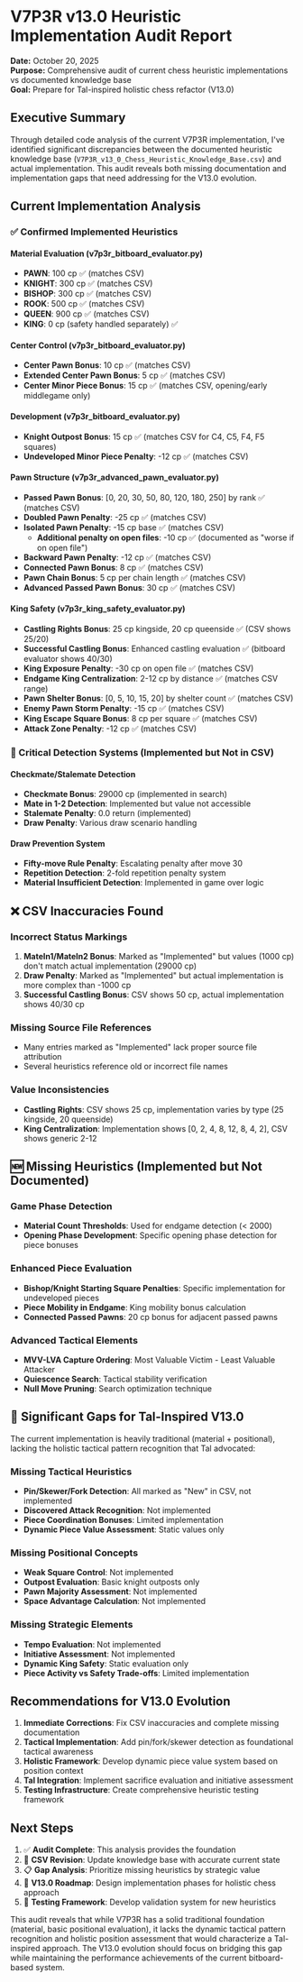 # V7P3R v13.0 Heuristic Implementation Audit Report

**Date:** October 20, 2025  
**Purpose:** Comprehensive audit of current chess heuristic implementations vs documented knowledge base  
**Goal:** Prepare for Tal-inspired holistic chess refactor (V13.0)

## Executive Summary

Through detailed code analysis of the current V7P3R implementation, I've identified significant discrepancies between the documented heuristic knowledge base (`V7P3R_v13_0_Chess_Heuristic_Knowledge_Base.csv`) and actual implementation. This audit reveals both missing documentation and implementation gaps that need addressing for the V13.0 evolution.

## Current Implementation Analysis

### ✅ Confirmed Implemented Heuristics

#### Material Evaluation (v7p3r_bitboard_evaluator.py)
- **PAWN**: 100 cp ✅ (matches CSV)
- **KNIGHT**: 300 cp ✅ (matches CSV)  
- **BISHOP**: 300 cp ✅ (matches CSV)
- **ROOK**: 500 cp ✅ (matches CSV)
- **QUEEN**: 900 cp ✅ (matches CSV)
- **KING**: 0 cp (safety handled separately) ✅

#### Center Control (v7p3r_bitboard_evaluator.py)
- **Center Pawn Bonus**: 10 cp ✅ (matches CSV)
- **Extended Center Pawn Bonus**: 5 cp ✅ (matches CSV)
- **Center Minor Piece Bonus**: 15 cp ✅ (matches CSV, opening/early middlegame only)

#### Development (v7p3r_bitboard_evaluator.py)
- **Knight Outpost Bonus**: 15 cp ✅ (matches CSV for C4, C5, F4, F5 squares)
- **Undeveloped Minor Piece Penalty**: -12 cp ✅ (matches CSV)

#### Pawn Structure (v7p3r_advanced_pawn_evaluator.py)
- **Passed Pawn Bonus**: [0, 20, 30, 50, 80, 120, 180, 250] by rank ✅ (matches CSV)
- **Doubled Pawn Penalty**: -25 cp ✅ (matches CSV)
- **Isolated Pawn Penalty**: -15 cp base ✅ (matches CSV)
  - **Additional penalty on open files**: -10 cp ✅ (documented as "worse if on open file")
- **Backward Pawn Penalty**: -12 cp ✅ (matches CSV)
- **Connected Pawn Bonus**: 8 cp ✅ (matches CSV)
- **Pawn Chain Bonus**: 5 cp per chain length ✅ (matches CSV)
- **Advanced Passed Pawn Bonus**: 30 cp ✅ (matches CSV)

#### King Safety (v7p3r_king_safety_evaluator.py)
- **Castling Rights Bonus**: 25 cp kingside, 20 cp queenside ✅ (CSV shows 25/20)
- **Successful Castling Bonus**: Enhanced castling evaluation ✅ (bitboard evaluator shows 40/30)
- **King Exposure Penalty**: -30 cp on open file ✅ (matches CSV)
- **Endgame King Centralization**: 2-12 cp by distance ✅ (matches CSV range)
- **Pawn Shelter Bonus**: [0, 5, 10, 15, 20] by shelter count ✅ (matches CSV)
- **Enemy Pawn Storm Penalty**: -15 cp ✅ (matches CSV)
- **King Escape Square Bonus**: 8 cp per square ✅ (matches CSV)
- **Attack Zone Penalty**: -12 cp ✅ (matches CSV)

### 🚨 Critical Detection Systems (Implemented but Not in CSV)

#### Checkmate/Stalemate Detection
- **Checkmate Bonus**: 29000 cp (implemented in search)
- **Mate in 1-2 Detection**: Implemented but value not accessible
- **Stalemate Penalty**: 0.0 return (implemented)
- **Draw Penalty**: Various draw scenario handling

#### Draw Prevention System
- **Fifty-move Rule Penalty**: Escalating penalty after move 30
- **Repetition Detection**: 2-fold repetition penalty system
- **Material Insufficient Detection**: Implemented in game over logic

## ❌ CSV Inaccuracies Found

### Incorrect Status Markings
1. **MateIn1/MateIn2 Bonus**: Marked as "Implemented" but values (1000 cp) don't match actual implementation (29000 cp)
2. **Draw Penalty**: Marked as "Implemented" but actual implementation is more complex than -1000 cp
3. **Successful Castling Bonus**: CSV shows 50 cp, actual implementation shows 40/30 cp

### Missing Source File References
- Many entries marked as "Implemented" lack proper source file attribution
- Several heuristics reference old or incorrect file names

### Value Inconsistencies  
- **Castling Rights**: CSV shows 25 cp, implementation varies by type (25 kingside, 20 queenside)
- **King Centralization**: Implementation shows [0, 2, 4, 8, 12, 8, 4, 2], CSV shows generic 2-12

## 🆕 Missing Heuristics (Implemented but Not Documented)

### Game Phase Detection
- **Material Count Thresholds**: Used for endgame detection (< 2000)
- **Opening Phase Development**: Specific opening phase detection for piece bonuses

### Enhanced Piece Evaluation
- **Bishop/Knight Starting Square Penalties**: Specific implementation for undeveloped pieces
- **Piece Mobility in Endgame**: King mobility bonus calculation
- **Connected Passed Pawns**: 20 cp bonus for adjacent passed pawns

### Advanced Tactical Elements
- **MVV-LVA Capture Ordering**: Most Valuable Victim - Least Valuable Attacker
- **Quiescence Search**: Tactical stability verification
- **Null Move Pruning**: Search optimization technique

## 🔮 Significant Gaps for Tal-Inspired V13.0

The current implementation is heavily traditional (material + positional), lacking the holistic tactical pattern recognition that Tal advocated:

### Missing Tactical Heuristics
- **Pin/Skewer/Fork Detection**: All marked as "New" in CSV, not implemented
- **Discovered Attack Recognition**: Not implemented
- **Piece Coordination Bonuses**: Limited implementation
- **Dynamic Piece Value Assessment**: Static values only

### Missing Positional Concepts
- **Weak Square Control**: Not implemented
- **Outpost Evaluation**: Basic knight outposts only
- **Pawn Majority Assessment**: Not implemented  
- **Space Advantage Calculation**: Not implemented

### Missing Strategic Elements
- **Tempo Evaluation**: Not implemented
- **Initiative Assessment**: Not implemented
- **Dynamic King Safety**: Static evaluation only
- **Piece Activity vs Safety Trade-offs**: Limited implementation

## Recommendations for V13.0 Evolution

1. **Immediate Corrections**: Fix CSV inaccuracies and complete missing documentation
2. **Tactical Implementation**: Add pin/fork/skewer detection as foundational tactical awareness
3. **Holistic Framework**: Develop dynamic piece value system based on position context
4. **Tal Integration**: Implement sacrifice evaluation and initiative assessment
5. **Testing Infrastructure**: Create comprehensive heuristic testing framework

## Next Steps

1. ✅ **Audit Complete**: This analysis provides the foundation
2. 🔄 **CSV Revision**: Update knowledge base with accurate current state  
3. 📋 **Gap Analysis**: Prioritize missing heuristics by strategic value
4. 🎯 **V13.0 Roadmap**: Design implementation phases for holistic chess approach
5. 🧪 **Testing Framework**: Develop validation system for new heuristics

This audit reveals that while V7P3R has a solid traditional foundation (material, basic positional evaluation), it lacks the dynamic tactical pattern recognition and holistic position assessment that would characterize a Tal-inspired approach. The V13.0 evolution should focus on bridging this gap while maintaining the performance achievements of the current bitboard-based system.